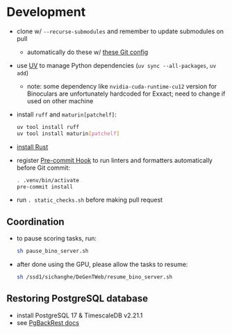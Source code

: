 # Development

- clone w/ `--recurse-submodules` and remember to update submodules on pull
    - automatically do these w/
        [these Git
        config](https://sichanghe.github.io/notes/programming/git.html#config)
- use [UV](https://docs.astral.sh/uv/) to manage Python dependencies
    (`uv sync --all-packages`, `uv add`)
    - note: some dependency like `nvidia-cuda-runtime-cu12` version for
        Binoculars are unfortunately hardcoded for Exxact; need to change if
        used on other machine
- install `ruff` and `maturin[patchelf]`:

    ```sh
    uv tool install ruff
    uv tool install maturin[patchelf]
    ```

- [install Rust](https://www.rust-lang.org/tools/install)
- register [Pre-commit Hook](https://pre-commit.com/) to run linters and
    formatters automatically before Git commit:

    ```sh
    . .venv/bin/activate
    pre-commit install
    ```

- run `. static_checks.sh` before making pull request

## Coordination

- to pause scoring tasks, run:
    ```sh
    sh pause_bino_server.sh
    ```
- after done using the GPU, please allow the tasks to resume:
    ```sh
    sh /ssd1/sichanghe/DeGenTWeb/resume_bino_server.sh
    ```

## Restoring PostgreSQL database

- install PostgreSQL 17 & TimescaleDB v2.21.1
- see
    [PgBackRest
    docs](https://pgbackrest.org/user-guide.html#quickstart/perform-restore)
